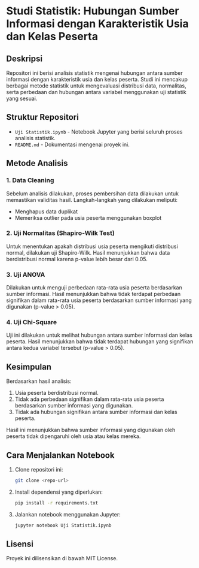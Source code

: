 # Studi Statistik: Hubungan Sumber Informasi dengan Karakteristik Usia dan Kelas Peserta

## Deskripsi
Repositori ini berisi analisis statistik mengenai hubungan antara sumber informasi dengan karakteristik usia dan kelas peserta. Studi ini mencakup berbagai metode statistik untuk mengevaluasi distribusi data, normalitas, serta perbedaan dan hubungan antara variabel menggunakan uji statistik yang sesuai.

## Struktur Repositori
- `Uji Statistik.ipynb` - Notebook Jupyter yang berisi seluruh proses analisis statistik.
- `README.md` - Dokumentasi mengenai proyek ini.

## Metode Analisis
### 1. **Data Cleaning**
Sebelum analisis dilakukan, proses pembersihan data dilakukan untuk memastikan validitas hasil. Langkah-langkah yang dilakukan meliputi:
- Menghapus data duplikat
- Memeriksa outlier pada usia peserta menggunakan boxplot

### 2. **Uji Normalitas (Shapiro-Wilk Test)**
Untuk menentukan apakah distribusi usia peserta mengikuti distribusi normal, dilakukan uji Shapiro-Wilk. Hasil menunjukkan bahwa data berdistribusi normal karena p-value lebih besar dari 0.05.

### 3. **Uji ANOVA**
Dilakukan untuk menguji perbedaan rata-rata usia peserta berdasarkan sumber informasi. Hasil menunjukkan bahwa tidak terdapat perbedaan signifikan dalam rata-rata usia peserta berdasarkan sumber informasi yang digunakan (p-value > 0.05).

### 4. **Uji Chi-Square**
Uji ini dilakukan untuk melihat hubungan antara sumber informasi dan kelas peserta. Hasil menunjukkan bahwa tidak terdapat hubungan yang signifikan antara kedua variabel tersebut (p-value > 0.05).

## Kesimpulan
Berdasarkan hasil analisis:
1. Usia peserta berdistribusi normal.
2. Tidak ada perbedaan signifikan dalam rata-rata usia peserta berdasarkan sumber informasi yang digunakan.
3. Tidak ada hubungan signifikan antara sumber informasi dan kelas peserta.

Hasil ini menunjukkan bahwa sumber informasi yang digunakan oleh peserta tidak dipengaruhi oleh usia atau kelas mereka.

## Cara Menjalankan Notebook
1. Clone repositori ini:
   ```sh
   git clone <repo-url>
   ```
2. Install dependensi yang diperlukan:
   ```sh
   pip install -r requirements.txt
   ```
3. Jalankan notebook menggunakan Jupyter:
   ```sh
   jupyter notebook Uji Statistik.ipynb
   ```

## Lisensi
Proyek ini dilisensikan di bawah MIT License.

